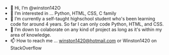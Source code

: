 - 👋 Hi, I’m @winston142O
- 👀 I’m interested in ... Python, HTML, CSS, C family
- 🌱 I’m currently a self-taught highschool student who's been learning code for around 4 years. So far I can only code Python, HTML, and CSS.
- 💞️ I’m down to colaborate on any kind of project as long as it's within my area of knowledge.
- 📫 How to reach me ... winston1420@hotmail.com or Winston1420 on StackOverflow

<!---
winston142O/winston142O is a ✨ special ✨ repository because its `README.md` (this file) appears on your GitHub profile.
You can click the Preview link to take a look at your changes.
--->
